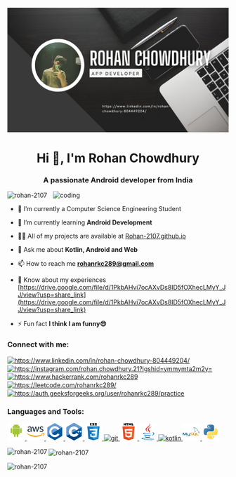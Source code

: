 ![logo](https://github.com/Rohan-2107/Rohan-2107/blob/main/Github%20Banner.png)
<h1 align="center">Hi 👋, I'm Rohan Chowdhury</h1>
<h3 align="center">A passionate Android developer from India</h3>

<img align="right" alt = "coding" width="400" src="https://i.pinimg.com/originals/81/17/8b/81178b47a8598f0c81c4799f2cdd4057.gif">

<p align="left"> <img src="https://komarev.com/ghpvc/?username=rohan-2107&label=Profile%20views&color=0e75b6&style=flat" alt="rohan-2107" /> </p>

- 🔭 I’m currently a Computer Science Engineering Student

- 🌱 I’m currently learning **Android Development**

 - 👨‍💻 All of my projects are available at [Rohan-2107.github.io](Rohan-2107.github.io)

- 💬 Ask me about **Kotlin, Android and Web**

- 📫 How to reach me **rohanrkc289@gmail.com**

- 📄 Know about my experiences [https://drive.google.com/file/d/1PkbAHvi7ocAXvDs8ID5fOXhecLMyY_JJ/view?usp=share_link](https://drive.google.com/file/d/1PkbAHvi7ocAXvDs8ID5fOXhecLMyY_JJ/view?usp=share_link)

- ⚡ Fun fact **I think I am funny😎**

<h3 align="left">Connect with me:</h3>
<p align="left">
<a href="https://linkedin.com/in/https://www.linkedin.com/in/rohan-chowdhury-804449204/" target="blank"><img align="center" src="https://raw.githubusercontent.com/rahuldkjain/github-profile-readme-generator/master/src/images/icons/Social/linked-in-alt.svg" alt="https://www.linkedin.com/in/rohan-chowdhury-804449204/" height="30" width="40" /></a>
<a href="https://instagram.com/https://instagram.com/rohan.chowdhury.21?igshid=ymmymta2m2y=" target="blank"><img align="center" src="https://raw.githubusercontent.com/rahuldkjain/github-profile-readme-generator/master/src/images/icons/Social/instagram.svg" alt="https://instagram.com/rohan.chowdhury.21?igshid=ymmymta2m2y=" height="30" width="40" /></a>
<a href="https://www.hackerrank.com/https://www.hackerrank.com/rohanrkc289" target="blank"><img align="center" src="https://raw.githubusercontent.com/rahuldkjain/github-profile-readme-generator/master/src/images/icons/Social/hackerrank.svg" alt="https://www.hackerrank.com/rohanrkc289" height="30" width="40" /></a>
<a href="https://www.leetcode.com/https://leetcode.com/rohanrkc289/" target="blank"><img align="center" src="https://raw.githubusercontent.com/rahuldkjain/github-profile-readme-generator/master/src/images/icons/Social/leet-code.svg" alt="https://leetcode.com/rohanrkc289/" height="30" width="40" /></a>
<a href="https://auth.geeksforgeeks.org/user/https://auth.geeksforgeeks.org/user/rohanrkc289/practice" target="blank"><img align="center" src="https://raw.githubusercontent.com/rahuldkjain/github-profile-readme-generator/master/src/images/icons/Social/geeks-for-geeks.svg" alt="https://auth.geeksforgeeks.org/user/rohanrkc289/practice" height="30" width="40" /></a>
</p>

<h3 align="left">Languages and Tools:</h3>
<p align="left"> <a href="https://developer.android.com" target="_blank" rel="noreferrer"> <img src="https://raw.githubusercontent.com/devicons/devicon/master/icons/android/android-original-wordmark.svg" alt="android" width="40" height="40"/> </a> <a href="https://aws.amazon.com" target="_blank" rel="noreferrer"> <img src="https://raw.githubusercontent.com/devicons/devicon/master/icons/amazonwebservices/amazonwebservices-original-wordmark.svg" alt="aws" width="40" height="40"/> </a> <a href="https://www.cprogramming.com/" target="_blank" rel="noreferrer"> <img src="https://raw.githubusercontent.com/devicons/devicon/master/icons/c/c-original.svg" alt="c" width="40" height="40"/> </a> <a href="https://www.w3schools.com/cpp/" target="_blank" rel="noreferrer"> <img src="https://raw.githubusercontent.com/devicons/devicon/master/icons/cplusplus/cplusplus-original.svg" alt="cplusplus" width="40" height="40"/> </a> <a href="https://www.w3schools.com/css/" target="_blank" rel="noreferrer"> <img src="https://raw.githubusercontent.com/devicons/devicon/master/icons/css3/css3-original-wordmark.svg" alt="css3" width="40" height="40"/> </a> <a href="https://git-scm.com/" target="_blank" rel="noreferrer"> <img src="https://www.vectorlogo.zone/logos/git-scm/git-scm-icon.svg" alt="git" width="40" height="40"/> </a> <a href="https://www.w3.org/html/" target="_blank" rel="noreferrer"> <img src="https://raw.githubusercontent.com/devicons/devicon/master/icons/html5/html5-original-wordmark.svg" alt="html5" width="40" height="40"/> </a> <a href="https://www.java.com" target="_blank" rel="noreferrer"> <img src="https://raw.githubusercontent.com/devicons/devicon/master/icons/java/java-original.svg" alt="java" width="40" height="40"/> </a> <a href="https://kotlinlang.org" target="_blank" rel="noreferrer"> <img src="https://www.vectorlogo.zone/logos/kotlinlang/kotlinlang-icon.svg" alt="kotlin" width="40" height="40"/> </a> <a href="https://www.mysql.com/" target="_blank" rel="noreferrer"> <img src="https://raw.githubusercontent.com/devicons/devicon/master/icons/mysql/mysql-original-wordmark.svg" alt="mysql" width="40" height="40"/> </a> <a href="https://www.python.org" target="_blank" rel="noreferrer"> <img src="https://raw.githubusercontent.com/devicons/devicon/master/icons/python/python-original.svg" alt="python" width="40" height="40"/> </a> </p>

<p><img align="left" src="https://github-readme-stats.vercel.app/api/top-langs?username=rohan-2107&show_icons=true&locale=en&layout=compact" alt="rohan-2107" /></p>

<p>&nbsp;<img align="center" src="https://github-readme-stats.vercel.app/api?username=rohan-2107&show_icons=true&locale=en" alt="rohan-2107" /></p>

<p><img align="center" src="https://github-readme-streak-stats.herokuapp.com/?user=rohan-2107&" alt="rohan-2107" /></p>
